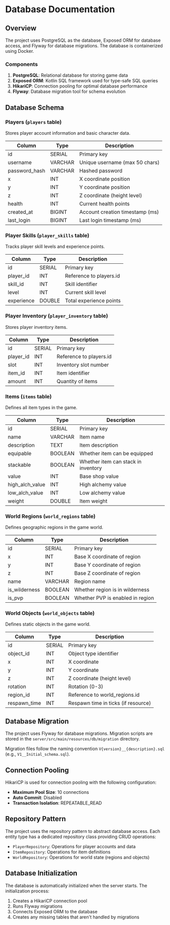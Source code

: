# Database Documentation

## Overview

The project uses PostgreSQL as the database, Exposed ORM for database access, and Flyway for database migrations. The database is containerized using Docker.

### Components

1. **PostgreSQL**: Relational database for storing game data
2. **Exposed ORM**: Kotlin SQL framework used for type-safe SQL queries
3. **HikariCP**: Connection pooling for optimal database performance
4. **Flyway**: Database migration tool for schema evolution

## Database Schema

### Players (`players` table)

Stores player account information and basic character data.

| Column         | Type      | Description                           |
|----------------|-----------|---------------------------------------|
| id             | SERIAL    | Primary key                           |
| username       | VARCHAR   | Unique username (max 50 chars)        |
| password_hash  | VARCHAR   | Hashed password                       |
| x              | INT       | X coordinate position                 |
| y              | INT       | Y coordinate position                 |
| z              | INT       | Z coordinate (height level)           |
| health         | INT       | Current health points                 |
| created_at     | BIGINT    | Account creation timestamp (ms)       |
| last_login     | BIGINT    | Last login timestamp (ms)             |

### Player Skills (`player_skills` table)

Tracks player skill levels and experience points.

| Column         | Type      | Description                           |
|----------------|-----------|---------------------------------------|
| id             | SERIAL    | Primary key                           |
| player_id      | INT       | Reference to players.id               |
| skill_id       | INT       | Skill identifier                      |
| level          | INT       | Current skill level                   |
| experience     | DOUBLE    | Total experience points               |

### Player Inventory (`player_inventory` table)

Stores player inventory items.

| Column         | Type      | Description                           |
|----------------|-----------|---------------------------------------|
| id             | SERIAL    | Primary key                           |
| player_id      | INT       | Reference to players.id               |
| slot           | INT       | Inventory slot number                 |
| item_id        | INT       | Item identifier                       |
| amount         | INT       | Quantity of items                     |

### Items (`items` table)

Defines all item types in the game.

| Column          | Type      | Description                          |
|-----------------|-----------|--------------------------------------|
| id              | SERIAL    | Primary key                          |
| name            | VARCHAR   | Item name                            |
| description     | TEXT      | Item description                     |
| equipable       | BOOLEAN   | Whether item can be equipped         |
| stackable       | BOOLEAN   | Whether item can stack in inventory  |
| value           | INT       | Base shop value                      |
| high_alch_value | INT       | High alchemy value                   |
| low_alch_value  | INT       | Low alchemy value                    |
| weight          | DOUBLE    | Item weight                          |

### World Regions (`world_regions` table)

Defines geographic regions in the game world.

| Column         | Type      | Description                          |
|----------------|-----------|--------------------------------------|
| id             | SERIAL    | Primary key                          |
| x              | INT       | Base X coordinate of region          |
| y              | INT       | Base Y coordinate of region          |
| z              | INT       | Base Z coordinate of region          |
| name           | VARCHAR   | Region name                          |
| is_wilderness  | BOOLEAN   | Whether region is in wilderness      |
| is_pvp         | BOOLEAN   | Whether PVP is enabled in region     |

### World Objects (`world_objects` table)

Defines static objects in the game world.

| Column         | Type      | Description                          |
|----------------|-----------|--------------------------------------|
| id             | SERIAL    | Primary key                          |
| object_id      | INT       | Object type identifier               |
| x              | INT       | X coordinate                         |
| y              | INT       | Y coordinate                         |
| z              | INT       | Z coordinate (height level)          |
| rotation       | INT       | Rotation (0-3)                       |
| region_id      | INT       | Reference to world_regions.id        |
| respawn_time   | INT       | Respawn time in ticks (if resource)  |

## Database Migration

The project uses Flyway for database migrations. Migration scripts are stored in the `server/src/main/resources/db/migration` directory.

Migration files follow the naming convention `V{version}__{description}.sql` (e.g., `V1__Initial_schema.sql`).

## Connection Pooling

HikariCP is used for connection pooling with the following configuration:

- **Maximum Pool Size**: 10 connections
- **Auto Commit**: Disabled
- **Transaction Isolation**: REPEATABLE_READ

## Repository Pattern

The project uses the repository pattern to abstract database access. Each entity type has a dedicated repository class providing CRUD operations:

- `PlayerRepository`: Operations for player accounts and data
- `ItemRepository`: Operations for item definitions
- `WorldRepository`: Operations for world state (regions and objects)

## Database Initialization

The database is automatically initialized when the server starts. The initialization process:

1. Creates a HikariCP connection pool
2. Runs Flyway migrations
3. Connects Exposed ORM to the database
4. Creates any missing tables that aren't handled by migrations 